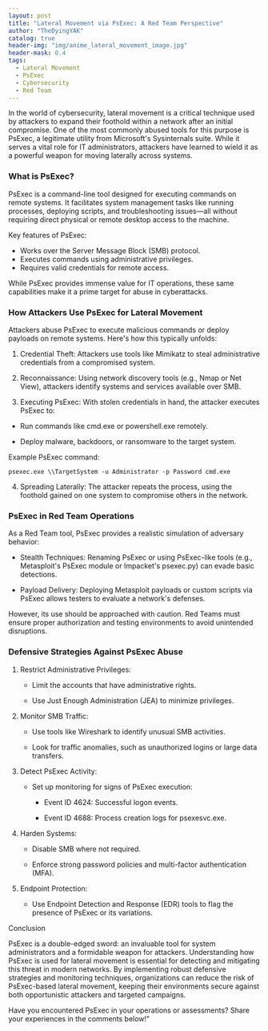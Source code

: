 ```yaml
---
layout: post
title: "Lateral Movement via PsExec: A Red Team Perspective"
author: "TheDyingYAK"
catalog: true
header-img: "img/anime_lateral_movement_image.jpg"
header-mask: 0.4
tags:
  - Lateral Movement
  - PsExec
  - Cybersecurity
  - Red Team
---
```


In the world of cybersecurity, lateral movement is a critical technique used by attackers to expand their foothold within a network after an initial compromise. One of the most commonly abused tools for this purpose is PsExec, a legitimate utility from Microsoft's Sysinternals suite. While it serves a vital role for IT administrators, attackers have learned to wield it as a powerful weapon for moving laterally across systems.

### What is PsExec?

PsExec is a command-line tool designed for executing commands on remote systems. It facilitates system management tasks like running processes, deploying scripts, and troubleshooting issues—all without requiring direct physical or remote desktop access to the machine.

Key features of PsExec:

- Works over the Server Message Block (SMB) protocol.
- Executes commands using administrative privileges.
- Requires valid credentials for remote access.

While PsExec provides immense value for IT operations, these same capabilities make it a prime target for abuse in cyberattacks.

### How Attackers Use PsExec for Lateral Movement

Attackers abuse PsExec to execute malicious commands or deploy payloads on remote systems. Here's how this typically unfolds:

1. Credential Theft:
Attackers use tools like Mimikatz to steal administrative credentials from a compromised system.

2. Reconnaissance:
Using network discovery tools (e.g., Nmap or Net View), attackers identify systems and services available over SMB.

3. Executing PsExec:
With stolen credentials in hand, the attacker executes PsExec to:

- Run commands like cmd.exe or powershell.exe remotely.

- Deploy malware, backdoors, or ransomware to the target system.

Example PsExec command:

```
psexec.exe \\TargetSystem -u Administrator -p Password cmd.exe
```

4. Spreading Laterally:
The attacker repeats the process, using the foothold gained on one system to compromise others in the network.

### PsExec in Red Team Operations

As a Red Team tool, PsExec provides a realistic simulation of adversary behavior:

- Stealth Techniques: Renaming PsExec or using PsExec-like tools (e.g., Metasploit's PsExec module or Impacket's psexec.py) can evade basic detections.

- Payload Delivery: Deploying Metasploit payloads or custom scripts via PsExec allows testers to evaluate a network's defenses.

However, its use should be approached with caution. Red Teams must ensure proper authorization and testing environments to avoid unintended disruptions.

### Defensive Strategies Against PsExec Abuse

1. Restrict Administrative Privileges:

    - Limit the accounts that have administrative rights.

    - Use Just Enough Administration (JEA) to minimize privileges.

2. Monitor SMB Traffic:

    - Use tools like Wireshark to identify unusual SMB activities.

    - Look for traffic anomalies, such as unauthorized logins or large data transfers.

3. Detect PsExec Activity:

    - Set up monitoring for signs of PsExec execution:

        - Event ID 4624: Successful logon events.

        - Event ID 4688: Process creation logs for psexesvc.exe.

4. Harden Systems:

    - Disable SMB where not required.

    - Enforce strong password policies and multi-factor authentication (MFA).

5. Endpoint Protection:

    - Use Endpoint Detection and Response (EDR) tools to flag the presence of PsExec or its variations.

Conclusion

PsExec is a double-edged sword: an invaluable tool for system administrators and a formidable weapon for attackers. Understanding how PsExec is used for lateral movement is essential for detecting and mitigating this threat in modern networks. By implementing robust defensive strategies and monitoring techniques, organizations can reduce the risk of PsExec-based lateral movement, keeping their environments secure against both opportunistic attackers and targeted campaigns.

Have you encountered PsExec in your operations or assessments? Share your experiences in the comments below!"
